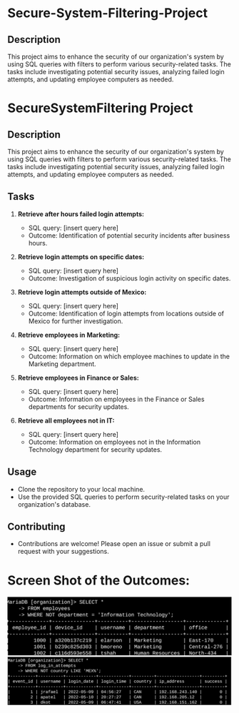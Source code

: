 # Secure-System-Filtering-Project
## Description
This project aims to enhance the security of our organization's system by using SQL queries with filters to perform various security-related tasks. The tasks include investigating potential security issues, analyzing failed login attempts, and updating employee computers as needed.
# SecureSystemFiltering Project

## Description
This project aims to enhance the security of our organization's system by using SQL queries with filters to perform various security-related tasks. The tasks include investigating potential security issues, analyzing failed login attempts, and updating employee computers as needed.

## Tasks
1. **Retrieve after hours failed login attempts:** 
   - SQL query: [insert query here]
   - Outcome: Identification of potential security incidents after business hours.

2. **Retrieve login attempts on specific dates:**
   - SQL query: [insert query here]
   - Outcome: Investigation of suspicious login activity on specific dates.

3. **Retrieve login attempts outside of Mexico:**
   - SQL query: [insert query here]
   - Outcome: Identification of login attempts from locations outside of Mexico for further investigation.

4. **Retrieve employees in Marketing:**
   - SQL query: [insert query here]
   - Outcome: Information on which employee machines to update in the Marketing department.

5. **Retrieve employees in Finance or Sales:**
   - SQL query: [insert query here]
   - Outcome: Information on employees in the Finance or Sales departments for security updates.

6. **Retrieve all employees not in IT:**
   - SQL query: [insert query here]
   - Outcome: Information on employees not in the Information Technology department for security updates.

## Usage
- Clone the repository to your local machine.
- Use the provided SQL queries to perform security-related tasks on your organization's database.

## Contributing
- Contributions are welcome! Please open an issue or submit a pull request with your suggestions.





# Screen Shot of the Outcomes:
![task1](pppprrl.png)
![task2](pppprr.png)







